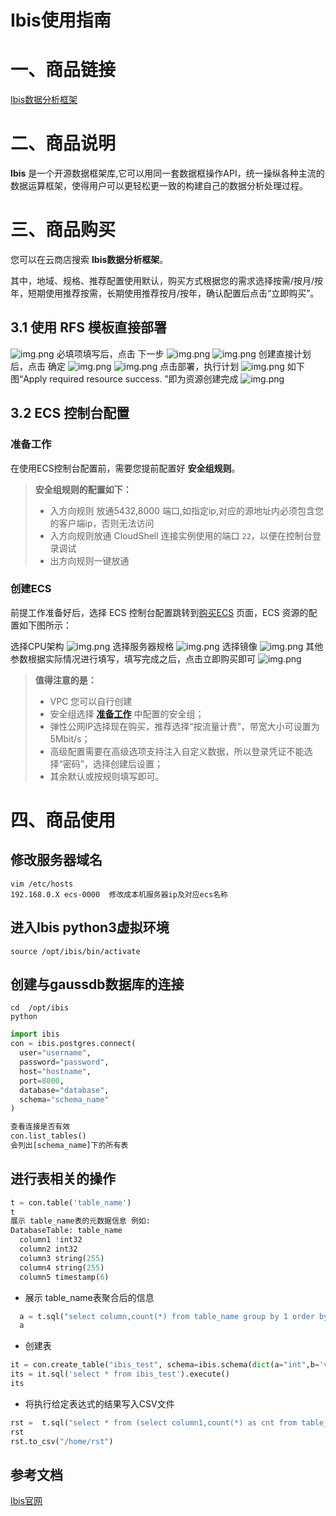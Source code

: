 # Ibis使用指南

# 一、商品链接

[Ibis数据分析框架](https://marketplace.huaweicloud.com)

# 二、商品说明
**Ibis** 是一个开源数据框架库,它可以用同一套数据框操作API，统一操纵各种主流的数据运算框架，使得用户可以更轻松更一致的构建自己的数据分析处理过程。  

# 三、商品购买

您可以在云商店搜索 **Ibis数据分析框架**。

其中，地域、规格、推荐配置使用默认，购买方式根据您的需求选择按需/按月/按年，短期使用推荐按需，长期使用推荐按月/按年，确认配置后点击“立即购买”。


## 3.1 使用 RFS 模板直接部署
![img.png](images/img1.png)
必填项填写后，点击 下一步
![img.png](images/img2.png)
![img.png](images/img3.png)
创建直接计划后，点击 确定
![img.png](images/img4.png)
![img.png](images/img5.png)
点击部署，执行计划
![img.png](images/img6.png)
如下图“Apply required resource success. ”即为资源创建完成
![img.png](images/img7.png)

##  3.2 ECS 控制台配置

### 准备工作

在使用ECS控制台配置前，需要您提前配置好 **安全组规则**。

> **安全组规则的配置如下：**
> - 入方向规则 放通5432,8000 端口,如指定ip,对应的源地址内必须包含您的客户端ip，否则无法访问 
> - 入方向规则放通 CloudShell 连接实例使用的端口 `22`，以便在控制台登录调试
> - 出方向规则一键放通

### 创建ECS

前提工作准备好后，选择 ECS 控制台配置跳转到[购买ECS](https://support.huaweicloud.com/qs-ecs/ecs_01_0103.html) 页面，ECS 资源的配置如下图所示：

选择CPU架构
![img.png](images/img3-2-1.png)
选择服务器规格
![img.png](images/img3-2-2.png)
选择镜像
![img.png](images/img3-2-3.png)
其他参数根据实际情况进行填写，填写完成之后，点击立即购买即可
![img.png](images/img3-2-4.png)


> **值得注意的是：**
> - VPC 您可以自行创建
> - 安全组选择 [**准备工作**](#准备工作) 中配置的安全组；
> - 弹性公网IP选择现在购买，推荐选择“按流量计费”，带宽大小可设置为5Mbit/s；
> - 高级配置需要在高级选项支持注入自定义数据，所以登录凭证不能选择“密码”，选择创建后设置；
> - 其余默认或按规则填写即可。

# 四、商品使用

## 修改服务器域名
```shell
vim /etc/hosts
192.168.0.X ecs-0000  修改成本机服务器ip及对应ecs名称
```

## 进入Ibis python3虚拟环境
```shell
source /opt/ibis/bin/activate
```

## 创建与gaussdb数据库的连接
```shell
cd  /opt/ibis
python
```

```python
import ibis
con = ibis.postgres.connect(
  user="username",
  password="password",
  host="hostname",
  port=8000,
  database="database",
  schema="schema_name"
)

查看连接是否有效
con.list_tables()
会列出[schema_name]下的所有表
```

## 进行表相关的操作
```python
t = con.table('table_name')
t
展示 table_name表的元数据信息 例如:
DatabaseTable: table_name
  column1 !int32
  column2 int32
  column3 string(255)
  column4 string(255)
  column5 timestamp(6)
```

* 展示 table_name表聚合后的信息
```python
  a = t.sql("select column,count(*) from table_name group by 1 order by 2 desc").execute()
  a
```

* 创建表
```python
it = con.create_table("ibis_test", schema=ibis.schema(dict(a="int",b='varchar(255)',c='timestamp',d='boolean')))
its = it.sql('select * from ibis_test').execute()
its
```

* 将执行给定表达式的结果写入CSV文件
```python
rst =  t.sql("select * from (select column1,count(*) as cnt from table_name group by 1 order by 2 desc)order by cnt desc").execute()
rst
rst.to_csv("/home/rst")
```

## 参考文档
[Ibis官网](https://ibis-project.org/)
